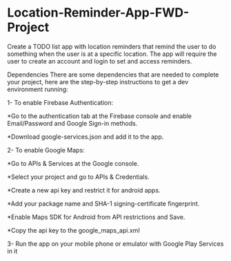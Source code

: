 # Location-Reminder-App-FWD-Project

Create a TODO list app with location reminders that remind the user to do something when the user is at a specific location. The app will require the user to create an account and login to set and access reminders.

Dependencies
There are some dependencies that are needed to complete your project, here are the step-by-step instructions to get a dev environment running:

1- To enable Firebase Authentication:

*Go to the authentication tab at the Firebase console and enable Email/Password and Google Sign-in methods.

*Download google-services.json and add it to the app.

2- To enable Google Maps:

*Go to APIs & Services at the Google console.

*Select your project and go to APIs & Credentials.

*Create a new api key and restrict it for android apps.

*Add your package name and SHA-1 signing-certificate fingerprint.

*Enable Maps SDK for Android from API restrictions and Save.

*Copy the api key to the google_maps_api.xml

3- Run the app on your mobile phone or emulator with Google Play Services in it
